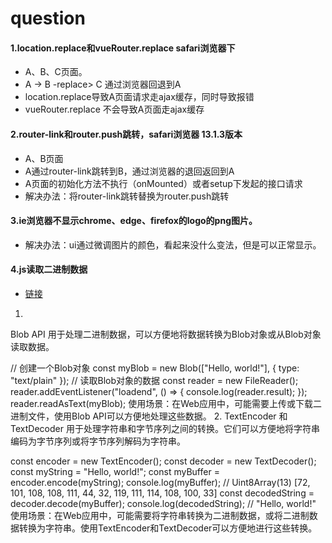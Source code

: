 # question
#### 1.location.replace和vueRouter.replace safari浏览器下
* A、B、C页面。
* A -> B -replace> C   通过浏览器回退到A
* location.replace导致A页面请求走ajax缓存，同时导致报错
* vueRouter.replace 不会导致A页面走ajax缓存
#### 2.router-link和router.push跳转，safari浏览器 13.1.3版本
* A、B页面
* A通过router-link跳转到B，通过浏览器的退回返回到A
* A页面的初始化方法不执行（onMounted）或者setup下发起的接口请求
* 解决办法：将router-link跳转替换为router.push跳转
#### 3.ie浏览器不显示chrome、edge、firefox的logo的png图片。
* 解决办法：ui通过微调图片的颜色，看起来没什么变法，但是可以正常显示。
#### 4.js读取二进制数据
* [链接](https://juejin.cn/post/6844903672678203405)
1.
Blob API 用于处理二进制数据，可以方便地将数据转换为Blob对象或从Blob对象读取数据。

// 创建一个Blob对象
const myBlob = new Blob(["Hello, world!"], { type: "text/plain" });
// 读取Blob对象的数据
const reader = new FileReader();
reader.addEventListener("loadend", () => {
 console.log(reader.result);
});
reader.readAsText(myBlob);
使用场景：在Web应用中，可能需要上传或下载二进制文件，使用Blob API可以方便地处理这些数据。
2.
TextEncoder 和 TextDecoder 用于处理字符串和字节序列之间的转换。它们可以方便地将字符串编码为字节序列或将字节序列解码为字符串。

const encoder = new TextEncoder();
const decoder = new TextDecoder();
const myString = "Hello, world!";
const myBuffer = encoder.encode(myString);
console.log(myBuffer); // Uint8Array(13) [72, 101, 108, 108, 111, 44, 32, 119, 111, 114, 108, 100, 33]
const decodedString = decoder.decode(myBuffer);
console.log(decodedString); // "Hello, world!"
使用场景：在Web应用中，可能需要将字符串转换为二进制数据，或将二进制数据转换为字符串。使用TextEncoder和TextDecoder可以方便地进行这些转换。
